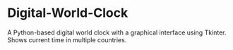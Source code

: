 # Digital-World-Clock
 A Python-based digital world clock with a graphical interface using Tkinter. Shows current time in multiple countries.
